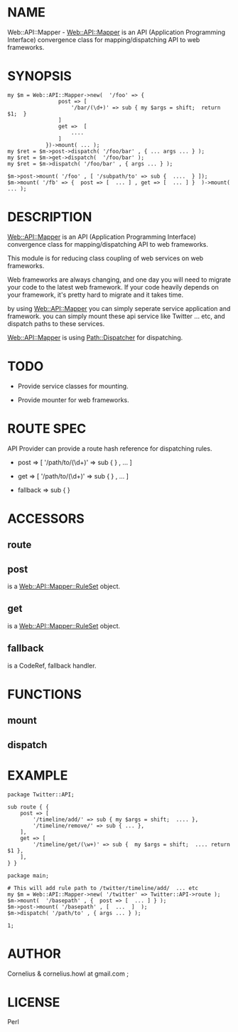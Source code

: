 # NAME

Web::API::Mapper - [Web::API::Mapper](http://search.cpan.org/perldoc?Web::API::Mapper) is an API (Application Programming Interface) convergence class for mapping/dispatching 
API to web frameworks.

# SYNOPSIS

    my $m = Web::API::Mapper->new(  '/foo' => {
                    post => [
                        '/bar/(\d+)' => sub { my $args = shift;  return $1;  }
                    ]
                    get =>  [ 
                        ....
                    ]
                })->mount( ... );
    my $ret = $m->post->dispatch( '/foo/bar' , { ... args ... } );
    my $ret = $m->get->dispatch(  '/foo/bar' );
    my $ret = $m->dispatch( '/foo/bar' , { args ... } );

    $m->post->mount( '/foo' , [ '/subpath/to' => sub {  ....  } ]);
    $m->mount( '/fb' => {  post => [  ... ] , get => [  ... ] }  )->mount( ... );



# DESCRIPTION

[Web::API::Mapper](http://search.cpan.org/perldoc?Web::API::Mapper) is an API (Application Programming Interface) convergence class for mapping/dispatching 
API to web frameworks.

This module is for reducing class coupling of web services on web frameworks.

Web frameworks are always changing, and one day you will need to migrate your code to 
the latest web framework. If your code heavily depends on your framework,
it's pretty hard to migrate and it takes time.

by using [Web::API::Mapper](http://search.cpan.org/perldoc?Web::API::Mapper) you can simply seperate service application and framework.
you can simply mount these api service like Twitter ... etc, and dispatch paths
to these services.

[Web::API::Mapper](http://search.cpan.org/perldoc?Web::API::Mapper) is using [Path::Dispatcher](http://search.cpan.org/perldoc?Path::Dispatcher) for dispatching.

# TODO

- Provide service classes for mounting.

- Provide mounter for web frameworks.

# ROUTE SPEC

API Provider can provide a route hash reference for dispatching rules.

- post => [ '/path/to/(\d+)' => sub {  } , ... ]

- get => [  '/path/to/(\d+)' => sub {  } , ... ]

- fallback => sub {    }

# ACCESSORS

## route

## post

is a [Web::API::Mapper::RuleSet](http://search.cpan.org/perldoc?Web::API::Mapper::RuleSet) object.

## get

is a [Web::API::Mapper::RuleSet](http://search.cpan.org/perldoc?Web::API::Mapper::RuleSet) object.

## fallback

is a CodeRef, fallback handler.

# FUNCTIONS

## mount

## dispatch

# EXAMPLE

    package Twitter::API;

    sub route { {
        post => [
            '/timeline/add/' => sub { my $args = shift;  .... },
            '/timeline/remove/' => sub { ... },
        ],
        get => [
            '/timeline/get/(\w+)' => sub {  my $args = shift;  .... return $1 },
        ],
    } }

    package main;

    # This will add rule path to /twitter/timeline/add/  ... etc
    my $m = Web::API::Mapper->new( '/twitter' => Twitter::API->route );
    $m->mount(  '/basepath' , {  post => [  ... ] } );
    $m->post->mount( '/basepath' , [  ...  ]  );
    $m->dispatch( '/path/to' , { args ... } );

    1;

# AUTHOR

Cornelius & cornelius.howl at gmail.com ;

# LICENSE

Perl